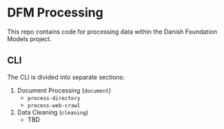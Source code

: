 # DFM Processing

This repo contains code for processing data within the Danish Foundation Models project. 

## CLI

The CLI is divided into separate sections:

1) Document Processing (`document`)
    - `process-directory`
    - `process-web-crawl`
2) Data Cleaning (`cleaning`)
    - TBD
